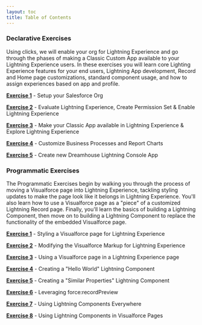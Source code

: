```yaml
---
layout: toc
title: Table of Contents
---
```


### Declarative Exercises

Using clicks, we will enable your org for Lightning Experience and go through the phases of making a Classic Custom App available to your Lightning Experience users. In these exercises you will learn core Lighting Experience features for your end users, Lightning App development, Record and Home page customizations, standard component usage, and how to assign experiences based on app and profile.

**[Exercise 1](Exercise_d1.html)** - Setup your Salesforce Org

**[Exercise 2](Exercise_d2.html)** - Evaluate Lightning Experience, Create Permission Set & Enable Lightning Experience

**[Exercise 3](Exercise_d3.html)** - Make your Classic App available in Lightning Experience & Explore Lightning Experience

**[Exercise 4](Exercise_d4.html)** - Customize Business Processes and Report Charts

**[Exercise 5](Exercise_d5.html)** - Create new Dreamhouse Lightning Console App

### Programmatic Exercises

The Programmatic Exercises begin by walking you through the process of moving a Visualforce page into Lightning Experience, tackling styling updates to make the page look like it belongs in Lightning Experience. You'll also learn how to use a Visualforce page as a "piece" of a customized Lightning Record page. Finally, you'll learn the basics of building a Lightning Component, then move on to building a Lightning Component to replace the functionality of the embedded Visualforce page.

**[Exercise 1](Exercise_1.html)** - Styling a Visualforce page for Lightning Experience

**[Exercise 2](Exercise_2.html)** - Modifying the Visualforce Markup for Lightning Experience

**[Exercise 3](Exercise_3.html)** - Using a Visualforce page in a Lightning Experience page

**[Exercise 4](Exercise_4.html)** - Creating a "Hello World" Lightning Component

**[Exercise 5](Exercise_5.md)** - Creating a "Similar Properties" Lightning Component

**[Exercise 6](Exercise_6.html)** - Leveraging force:recordPreview

**[Exercise 7](Exercise_7.html)** - Using Lightning Components Everywhere

**[Exercise 8](Exercise_7.html)** - Using Lightning Components in Visualforce Pages

